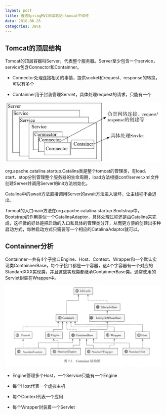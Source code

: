```yaml
---
layout: post
title: 看透SpringMVC阅读笔记-tomcat中间件
data: 2018-06-26
categories: Java
---
```


## Tomcat的顶层结构

Tomcat的顶层容器叫Server，代表整个服务器。Server至少包含一个service，service包含Connector和Containner。

- Connector处理连接相关的事情，提供socket和request、response的转换，可以有多个

- Containner用于封装管理Servlet，具体处理request的请求，只能有一个

![img](/img/tomcat20180626.jpeg)

org.apache.catalina.startup.Catalina类是整个tomcat的管理类，有load、start、stop分别管理整个服务器的生命周期，load方法根据conf/server.xml文件创建Server并调用Server的init方法初始化。

Catalina中的await方法直接调用Server的await方法进入循环，让主线程不会退出。

Tomcat的入口main方法在org.apache.catalina.startup.Bootstrap中，Bootstrap的作用类似一个CatalinaAdaptor，具体处理过程还是由Catalina来完成，这样做的好处是把启动的入口和具体的管理类分开，从而更方便的创建出多种启动方式，每种启动方式只需要写一个相应的CatalinaAdaptor就可以。

## Containner分析

Containner一共有4个子接口Engine、Host、Context、Wrapper和一个默认实现类ContainnerBase，每个子接口都是一个容器，这4个字容器有一个对应的StandardXXX实现类，并且这些实现类都继承ContainnerBase类。通常使用的Servlet封装在Wrapper中。

![img](/img/containner20180626.jpg)

- Engine管理多个Host，一个Service只能有一个Engine

- 每个Host代表一个虚拟主机

- 每个Context代表一个应用

- 每个Wrapper封装着一个Servlet

